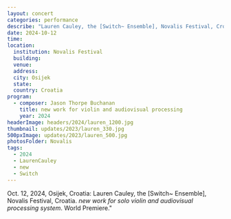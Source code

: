 ```yaml
---
layout: concert
categories: performance
describe: "Lauren Cauley, the [Switch~ Ensemble], Novalis Festival, Croatia. <em>new work for solo violin and audiovisual processing system</em>. World Premiere."
date: 2024-10-12
time:
location:
  institution: Novalis Festival
  building:
  venue: 
  address:
  city: Osijek
  state: 
  country: Croatia
program:
  - composer: Jason Thorpe Buchanan
    title: new work for violin and audiovisual processing
    year: 2024
headerImage: headers/2024/lauren_1200.jpg
thumbnail: updates/2023/lauren_330.jpg
500pxImage: updates/2023/lauren_500.jpg
photosFolder: Novalis
tags:
  - 2024
  - LaurenCauley
  - new
  - Switch
---
```


Oct. 12, 2024, Osijek, Croatia: Lauren Cauley, the [Switch~ Ensemble], Novalis Festival, Croatia. <em>new work for solo violin and audiovisual processing system</em>. World Premiere."
